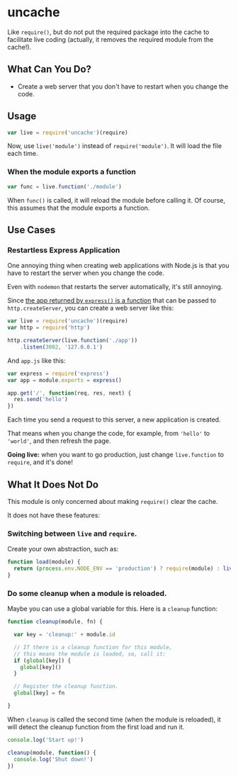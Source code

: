 
uncache
=======

Like `require()`, but do not put the required package into the cache to facilitate live coding
(actually, it removes the required module from the cache!).

What Can You Do?
----------------

* Create a web server that you don't have to restart when you change the code.


Usage
-----

```javascript
var live = require('uncache')(require)
```

Now, use `live('module')` instead of `require('module')`.
It will load the file each time.


### When the module exports a function

```javascript
var func = live.function('./module')
```

When `func()` is called, it will reload the module before calling it.
Of course, this assumes that the module exports a function.



Use Cases
---------

### Restartless Express Application

One annoying thing when creating web applications with Node.js
is that you have to restart the server when you change the code.

Even with `nodemon` that restarts the server automatically,
it's still annoying.

Since [the app returned by `express()` is a function](http://expressjs.com/4x/api.html#app.listen)
that can be passed to `http.createServer`,
you can create a web server like this:

```javascript
var live = require('uncache')(require)
var http = require('http')

http.createServer(live.function('./app'))
    .listen(3002, '127.0.0.1')
```

And `app.js` like this:

```javascript
var express = require('express')
var app = module.exports = express()

app.get('/', function(req, res, next) {
  res.send('hello')
})
```

Each time you send a request to this server,
a new application is created.

That means when you change the code,
for example, from `'hello'` to `'world'`,
and then refresh the page.

__Going live:__ when you want to go production,
just change `live.function` to `require`, and it's done!



What It Does Not Do
-------------------

This module is only concerned about making `require()` clear the cache.

It does not have these features:



### Switching between `live` and `require`.

Create your own abstraction, such as:

```javascript
function load(module) {
  return (process.env.NODE_ENV == 'production') ? require(module) : live(module)
}
```


### Do some cleanup when a module is reloaded.

Maybe you can use a global variable for this.
Here is a `cleanup` function:

```javascript
function cleanup(module, fn) {

  var key = 'cleanup:' + module.id

  // If there is a cleanup function for this module,
  // this means the module is loaded, so, call it:
  if (global[key]) {
    global[key]()
  }

  // Register the cleanup function.
  global[key] = fn

}
```

When `cleanup` is called the second time (when the module is reloaded),
it will detect the cleanup function from the first load and run it.

```javascript
console.log('Start up!')

cleanup(module, function() {
  console.log('Shut down!')
})
```














